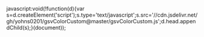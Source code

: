 javascript:void(!function(d){var s=d.createElement('script');s.type='text/javascript';s.src='//cdn.jsdelivr.net/gh/yohns0201/gsvColorCustom@master/gsvColorCustom.js';d.head.appendChild(s);}(document));
